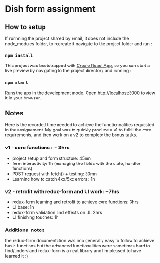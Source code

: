 # Dish form assignment

## How to setup

If runnning the project shared by email, it does not include the node_modules folder, to recreate it navigate to the project folder and run :
### `npm install`

This project was bootstrapped with [Create React App](https://github.com/facebook/create-react-app), so you can start a live preview by navigating to the project directory and running :
### `npm start`

Runs the app in the development mode.
Open [http://localhost:3000](http://localhost:3000) to view it in your browser.

## Notes

Here is the recorded time needed to achieve the functionnalities requested in the assignement.
My goal was to quickly produce a v1 to fullfil the core requirements, and then work on a v2 to complete the bonus tasks.

### v1 - core functions : ~ 3hrs
* project setup and form structure: 45mn
* form interactivity: 1h (managing the fields with the state, handler functions)
* POST request with fetch() + testing: 30mn
* Learning how to catch 4xx/5xx errors : 1h

### v2 - retrofit with redux-form and UI work: ~7hrs
* redux-form learning and retrofit to achieve core functions: 3hrs
* UI base: 1h
* redux-form validation and effects on UI: 2hrs
* UI finishing touches: 1h

### Additional notes
the redux-form documentation was imo generally easy to follow to achieve basic functions but the advanced functionalities were sometimes hard to find/understand
redux-form is a neat library and I’m pleased to have learned it :)
